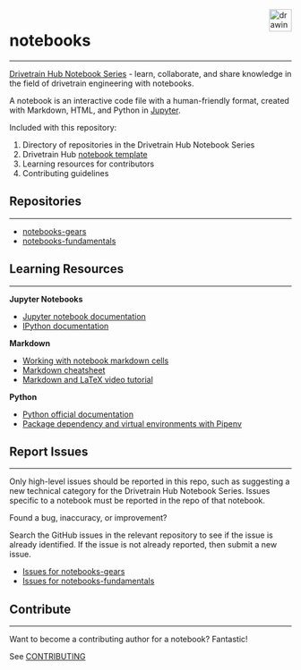 <a href="https://www.drivetrainhub.com/">
    <img src="https://storage.googleapis.com/static.drivetrainhub.com/img/dh_logo_text_217x80.png" alt="drawing" height="40" align="right"/>
</a>

# notebooks

---

[Drivetrain Hub Notebook Series](https://drivetrainhub.com/code/notebooks) - learn, collaborate, and share knowledge in the field of drivetrain engineering with notebooks.

A notebook is an interactive code file with a human-friendly format, created with Markdown, HTML, and Python in [Jupyter](https://jupyter.org/).

Included with this repository:

1. Directory of repositories in the Drivetrain Hub Notebook Series
2. Drivetrain Hub [notebook template](https://github.com/drivetrainhub/notebooks/blob/master/template.ipynb)
3. Learning resources for contributors
4. Contributing guidelines

## Repositories

---

- [notebooks-gears](https://github.com/drivetrainhub/notebooks-gears)
- [notebooks-fundamentals](https://github.com/drivetrainhub/notebooks-fundamentals)

## Learning Resources

---

**Jupyter Notebooks**

- [Jupyter notebook documentation](https://jupyter-notebook.readthedocs.io/en/stable/)
- [IPython documentation](https://ipython.readthedocs.io/en/stable/)

**Markdown**

- [Working with notebook markdown cells](https://jupyter-notebook.readthedocs.io/en/stable/examples/Notebook/Working%20With%20Markdown%20Cells.html)
- [Markdown cheatsheet](https://www.ibm.com/support/knowledgecenter/en/SSGNPV_1.1.3/dsx/markd-jupyter.html)
- [Markdown and LaTeX video tutorial](https://www.youtube.com/watch?v=-F4WS8o-G2A)

**Python**

- [Python official documentation](https://docs.python.org/3/)
- [Package dependency and virtual environments with Pipenv](https://docs.pipenv.org/en/latest/)

## Report Issues

---

<div class="alert alert-block alert-warning">
    Only high-level issues should be reported in this repo, such as suggesting a new technical category for the Drivetrain Hub Notebook Series.  Issues specific to a notebook must be reported in the repo of that notebook.
</div>

Found a bug, inaccuracy, or improvement?

Search the GitHub issues in the relevant repository to see if the issue is already identified.  If the issue is not already reported, then submit a new issue.

- [Issues for notebooks-gears](https://github.com/drivetrainhub/notebooks-gears/issues)
- [Issues for notebooks-fundamentals](https://github.com/drivetrainhub/notebooks-fundamentals/issues)

## Contribute

---

Want to become a contributing author for a notebook?  Fantastic!

See [CONTRIBUTING](CONTRIBUTING.md)
